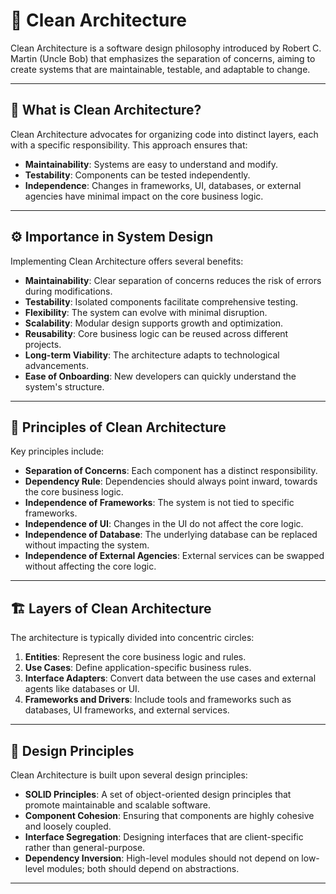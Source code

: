 # 🧼 Clean Architecture

Clean Architecture is a software design philosophy introduced by Robert C. Martin (Uncle Bob) that emphasizes the separation of concerns, aiming to create systems that are maintainable, testable, and adaptable to change.

---

## 📌 What is Clean Architecture?

Clean Architecture advocates for organizing code into distinct layers, each with a specific responsibility. This approach ensures that:

- **Maintainability**: Systems are easy to understand and modify.
- **Testability**: Components can be tested independently.
- **Independence**: Changes in frameworks, UI, databases, or external agencies have minimal impact on the core business logic.

---

## ⚙️ Importance in System Design

Implementing Clean Architecture offers several benefits:

- **Maintainability**: Clear separation of concerns reduces the risk of errors during modifications.
- **Testability**: Isolated components facilitate comprehensive testing.
- **Flexibility**: The system can evolve with minimal disruption.
- **Scalability**: Modular design supports growth and optimization.
- **Reusability**: Core business logic can be reused across different projects.
- **Long-term Viability**: The architecture adapts to technological advancements.
- **Ease of Onboarding**: New developers can quickly understand the system's structure.

---

## 🧭 Principles of Clean Architecture

Key principles include:

- **Separation of Concerns**: Each component has a distinct responsibility.
- **Dependency Rule**: Dependencies should always point inward, towards the core business logic.
- **Independence of Frameworks**: The system is not tied to specific frameworks.
- **Independence of UI**: Changes in the UI do not affect the core logic.
- **Independence of Database**: The underlying database can be replaced without impacting the system.
- **Independence of External Agencies**: External services can be swapped without affecting the core logic.

---

## 🏗️ Layers of Clean Architecture

The architecture is typically divided into concentric circles:

1. **Entities**: Represent the core business logic and rules.
2. **Use Cases**: Define application-specific business rules.
3. **Interface Adapters**: Convert data between the use cases and external agents like databases or UI.
4. **Frameworks and Drivers**: Include tools and frameworks such as databases, UI frameworks, and external services.

---

## 🧩 Design Principles

Clean Architecture is built upon several design principles:

- **SOLID Principles**: A set of object-oriented design principles that promote maintainable and scalable software.
- **Component Cohesion**: Ensuring that components are highly cohesive and loosely coupled.
- **Interface Segregation**: Designing interfaces that are client-specific rather than general-purpose.
- **Dependency Inversion**: High-level modules should not depend on low-level modules; both should depend on abstractions.

---
